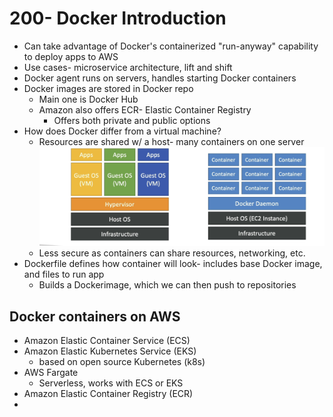 # 200- Docker Introduction
- Can take advantage of Docker's containerized "run-anyway" capability to deploy apps to AWS
- Use cases- microservice architecture, lift and shift
- Docker agent runs on servers, handles starting Docker containers
- Docker images are stored in Docker repo
	- Main one is Docker Hub
	- Amazon also offers ECR- Elastic Container Registry
		- Offers both private and public options
- How does Docker differ from a virtual machine?
	- Resources are shared w/ a host- many containers on one server ![](attachments/Pasted%20image%2020241006085318.png)
	- Less secure as containers can share resources, networking, etc.
- Dockerfile defines how container will look- includes base Docker image, and files to run app
	- Builds a Dockerimage, which we can then push to repositories

## Docker containers on AWS
- Amazon Elastic Container Service (ECS)
- Amazon Elastic Kubernetes Service (EKS)
	- based on open source Kubernetes (k8s)
- AWS Fargate
	- Serverless, works with ECS or EKS
- Amazon Elastic Container Registry (ECR)
- 